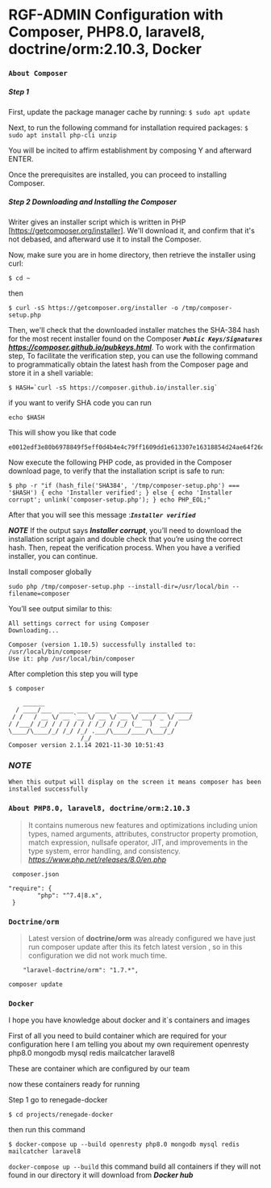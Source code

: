 # RGF-ADMIN Configuration with Composer, PHP8.0, laravel8, doctrine/orm:2.10.3, Docker   
### ``` About Composer ```

##### Step 1

First, update the package manager cache by running:
``` $ sudo apt update ```

Next, to run the following command for installation required packages:
``` $ sudo apt install php-cli unzip ```

You will be incited to affirm establishment by composing Y and afterward ENTER.

Once the prerequisites are installed, you can proceed to installing Composer.

##### Step 2 Downloading and Installing the Composer
Writer gives an installer script which is written in PHP [https://getcomposer.org/installer]. 
We'll download it, and confirm that it's not debased, and afterward use it to install the Composer.

Now, make sure you are in home directory, then retrieve the installer using curl:
``` 
$ cd ~

```
then
```
$ curl -sS https://getcomposer.org/installer -o /tmp/composer-setup.php

```

Then, we'll check that the downloaded installer matches the SHA-384 hash for the most recent installer found on the Composer ***`Public Keys/Signatures`*** ***https://composer.github.io/pubkeys.html***. To work with the confirmation step, To facilitate the verification step, you can use the following command to programmatically obtain the latest hash from the Composer page and store it in a shell variable:
```
$ HASH=`curl -sS https://composer.github.io/installer.sig`
```
if you want to verify SHA code you can run
```
echo $HASH
```
This will show you like that code 
```
e0012edf3e80b6978849f5eff0d4b4e4c79ff1609dd1e613307e16318854d24ae64f26d17af3ef0bf7cfb710ca74755a 
```

Now execute the following PHP code, as provided in the Composer download page, to verify that the installation script is safe to run:
``` 
$ php -r "if (hash_file('SHA384', '/tmp/composer-setup.php') === '$HASH') { echo 'Installer verified'; } else { echo 'Installer corrupt'; unlink('composer-setup.php'); } echo PHP_EOL;" 
```

After that you will see this message :***```Installer verified```***

***NOTE***
If the output says _***Installer corrupt***_, you’ll need to download the installation script again and double check that you’re using the correct hash. Then, repeat the verification process. When you have a verified installer, you can continue.

Install composer globally
``` 
sudo php /tmp/composer-setup.php --install-dir=/usr/local/bin --filename=composer
```

You’ll see output similar to this:
```
All settings correct for using Composer
Downloading...

Composer (version 1.10.5) successfully installed to: /usr/local/bin/composer
Use it: php /usr/local/bin/composer
```

After completion this step you will type 
```
$ composer
 
    ______
  / ____/___  ____ ___  ____  ____  ________  _____
 / /   / __ \/ __ `__ \/ __ \/ __ \/ ___/ _ \/ ___/
/ /___/ /_/ / / / / / / /_/ / /_/ (__  )  __/ /
\____/\____/_/ /_/ /_/ .___/\____/____/\___/_/
                    /_/
Composer version 2.1.14 2021-11-30 10:51:43
```
### ***NOTE***
``` 
When this output will display on the screen it means composer has been installed successfully 
```

### ``` About PHP8.0, laravel8, doctrine/orm:2.10.3 ```

> It contains numerous new features and optimizations including  union types, named arguments, attributes, constructor property promotion, match expression, nullsafe operator, JIT, and improvements in the type system, error handling, and consistency. 
_https://www.php.net/releases/8.0/en.php_



` composer.json` 
``` 
"require": {
        "php": "^7.4|8.x",
 }

```

### ``` Doctrine/orm ```

> Latest version of  __doctrine/orm__ was already configured we have just run composer update after this its fetch latest version , so in this configuration we did not work much time.

``` 
    "laravel-doctrine/orm": "1.7.*",
```
``` composer update ```



### ``` Docker ``` 
I hope you have knowledge about docker and it`s containers and images 

First of all you need to build container which are required for your configuration 
here I am telling you about my own requirement 
openresty 
php8.0 
mongodb 
mysql 
redis 
mailcatcher 
laravel8

These are container which are configured by our team 

now these containers ready for running 

Step 1
go to renegade-docker
``` 
$ cd projects/renegade-docker
```
then 
run this command
``` 
$ docker-compose up --build openresty php8.0 mongodb mysql redis mailcatcher laravel8
```

` docker-compose up --build `
this command build all containers if they will not found in our directory it will download from ***Docker hub*** 










